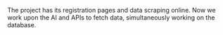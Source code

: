 The project has its registration pages and data scraping online.
Now we work upon the AI and APIs to fetch data, simultaneously working on the database.
